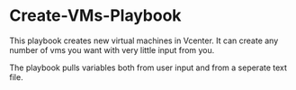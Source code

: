 # Create-VMs-Playbook
This playbook creates new virtual machines in Vcenter. It can create any number of vms you want with very little input from you.

The playbook pulls variables both from user input and from a seperate text file.
